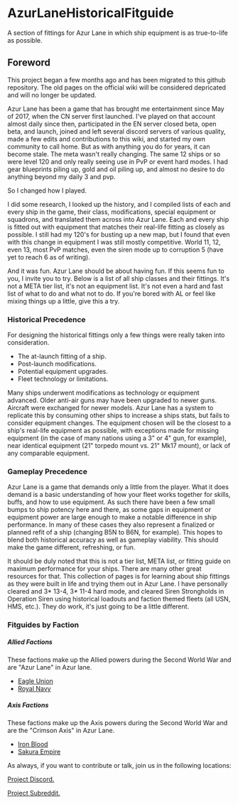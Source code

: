# AzurLaneHistoricalFitguide
A section of fittings for Azur Lane in which ship equipment is as true-to-life as possible.

## Foreword
This project began a few months ago and has been migrated to this github repository. The old pages on the official wiki will be considered depricated and will no longer be updated.

Azur Lane has been a game that has brought me entertainment since May of 2017, when the CN server first launched. I've played on that account almost daily since then, participated in the EN server closed beta, open beta, and launch, joined and left several discord servers of various quality, made a few edits and contributions to this wiki, and started my own community to call home. But as with anything you do for years, it can become stale. The meta wasn't really changing. The same 12 ships or so were level 120 and only really seeing use in PvP or event hard modes. I had gear blueprints piling up, gold and oil piling up, and almost no desire to do anything beyond my daily 3 and pvp.

So I changed how I played.

I did some research, I looked up the history, and I compiled lists of each and every ship in the game, their class, modifications, special equipment or squadrons, and translated them across into Azur Lane. Each and every ship is fitted out with equipment that matches their real-life fitting as closely as possible. I still had my 120's for busting up a new map, but I found that even with this change in equipment I was still mostly competitive. World 11, 12, even 13, most PvP matches, even the siren mode up to corruption 5 (have yet to reach 6 as of writing).

And it was fun. Azur Lane should be about having fun. If this seems fun to you, I invite you to try. Below is a list of all ship classes and their fittings. It's not a META tier list, it's not an equipment list. It's not even a hard and fast list of what to do and what not to do. If you're bored with AL or feel like mixing things up a little, give this a try.

### Historical Precedence 
For designing the historical fittings only  a few things were really taken into consideration.
* The at-launch fitting of a ship.
* Post-launch modifications.
* Potential equipment upgrades.
* Fleet technology or limitations.

Many ships underwent modifications as technology or equipment advanced. 
Older anti-air guns may have been upgraded to newer guns. Aircraft were exchanged for newer models. Azur Lane has a system to replicate this by consuming other ships to increase a ships stats, but fails to consider equipment changes. The equipment chosen will be the closest to a ship's real-life equipment as possible, with exceptions made for missing equipment (in the case of many nations using a 3" or 4" gun, for example), near identical equipment (21" torpedo mount vs. 21" Mk17 mount), or lack of any comparable equipment.

### Gameplay Precedence

Azur Lane is a game that demands only a little from the player. What it does demand is a basic understanding of how your fleet works together for skills, buffs, and how to use equipment. As such there have been a few small bumps to ship potency here and there, as some gaps in equipment or equipment power are large enough to make a notable difference in ship performance. In many of these cases they also represent a finalized or planned refit of a ship (changing B5N to B6N, for example). This hopes to blend both historical accuracy as well as gameplay viability. This should make the game different, refreshing, or fun.

It should be duly noted that this is not a tier list, META list, or fitting guide on maximum performance for your ships. There are many other great resources for that. This collection of pages is for learning about ship fittings as they were built in life and trying them out in Azur Lane. I have personally cleared and 3* 13-4, 3* 11-4 hard mode, and cleared Siren Strongholds in Operation Siren using historical loadouts and faction themed fleets (all USN, HMS, etc.). They do work, it's just going to be a little different.

### Fitguides by Faction

##### Allied Factions

These factions make up the Allied powers during the Second World War and are "Azur Lane" in Azur lane. <br/>
* [Eagle Union](Fittings/EagleUnion/USNHome.md) <br/>
* [Royal Navy](/Fittings/RoyalNavy/RNHome.md) <br/>

##### Axis Factions

These factions make up the Axis powers during the Second World War and are the "Crimson Axis" in Azur Lane. <br/>
* [Iron Blood](/Fittings/IronBlood/KMSHome.md) <br/>
* [Sakura Empire](/Fittings/SakuraEmpire/IJNHome.md) <br/>


As always, if you want to contribute or talk, join us in the following locations: 

[Project Discord.](https://discord.gg/T9jYkuF)

[Project Subreddit.](https://www.reddit.com/r/openazurlane)

